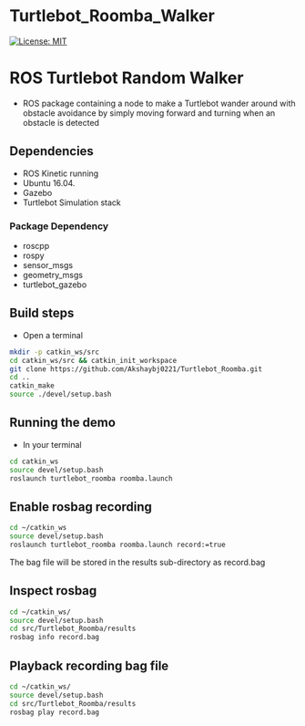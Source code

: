 # Turtlebot_Roomba_Walker
[![License: MIT](https://img.shields.io/badge/License-MIT-green.svg)](https://github.com/Akshaybj0221/Turtlebot_Roomba/blob/master/LICENSE)


ROS Turtlebot Random Walker
============================
- ROS package containing a node to make a Turtlebot wander around with obstacle
avoidance by simply moving forward and turning when an obstacle is detected


## Dependencies

- ROS Kinetic running
- Ubuntu 16.04. 
- Gazebo 
- Turtlebot Simulation stack

### Package Dependency
- roscpp
- rospy
- sensor_msgs
- geometry_msgs
- turtlebot_gazebo

## Build steps
- Open a terminal
```bash
mkdir -p catkin_ws/src
cd catkin_ws/src && catkin_init_workspace
git clone https://github.com/Akshaybj0221/Turtlebot_Roomba.git
cd ..
catkin_make
source ./devel/setup.bash
```

## Running the demo
- In your terminal

```bash
cd catkin_ws
source devel/setup.bash
roslaunch turtlebot_roomba roomba.launch
```

## Enable rosbag recording

```bash
cd ~/catkin_ws
source devel/setup.bash
roslaunch turtlebot_roomba roomba.launch record:=true
```
The bag file will be stored in the results sub-directory as record.bag


## Inspect rosbag 

```bash
cd ~/catkin_ws/
source devel/setup.bash
cd src/Turtlebot_Roomba/results
rosbag info record.bag
```
## Playback recording bag file 

```bash
cd ~/catkin_ws/
source devel/setup.bash
cd src/Turtlebot_Roomba/results
rosbag play record.bag
```

